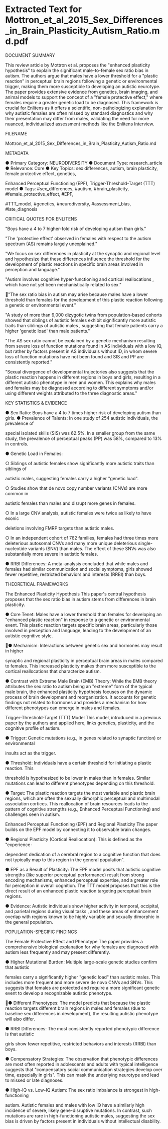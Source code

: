 # Extracted Text for Mottron_et_al_2015_Sex_Differences_in_Brain_Plasticity_Autism_Ratio.md.pdf

DOCUMENT SUMMARY

This review article by Mottron et al. proposes the "enhanced plasticity hypothesis" to explain the
significant male-to-female sex ratio bias in autism. The authors argue that males have a lower 
threshold for a "plastic reaction" in perceptual brain regions following a genetic or environmental
trigger, making them more susceptible to developing an autistic neurotype. The paper provides 
extensive evidence from genetics, brain imaging, and animal models to support the concept of a
"female protective effect," where females require a greater genetic load to be diagnosed. This 
framework is crucial for Enlitens as it offers a scientific, non-pathologizing explanation for why 
autistic females are often missed by standard diagnostics and why their presentation may differ 
from males, validating the need for more nuanced, individualized assessment methods like the 
Enlitens Interview.

FILENAME

Mottron_et_al_2015_Sex_Differences_in_Brain_Plasticity_Autism_Ratio.md

METADATA

● Primary Category: NEURODIVERSITY
● Document Type: research_article
● Relevance: Core
● Key Topics: sex differences, autism, brain plasticity, female protective effect, genetics, 

Enhanced Perceptual Functioning (EPF), Trigger-Threshold-Target (TTT) model
● Tags: #sex_differences, #autism, #brain_plasticity, #female_protective_effect, #EPF, 

#TTT_model, #genetics, #neurodiversity, #assessment_bias, #late_diagnosis

CRITICAL QUOTES FOR ENLITENS

"Boys have a 4 to 7 higher-fold risk of developing autism than girls."

"The 'protective effect' observed in females with respect to the autism spectrum (AS) remains 
largely unexplained."

"We focus on sex differences in plasticity at the synaptic and regional level and hypothesize that
these differences influence the threshold for the development of plastic reactions in specific 
brain areas involved in perception and language."

"Autism involves cognitive hyper-functioning and cortical reallocations , which have not yet been
mechanistically related to sex."

"The sex ratio bias in autism may arise because males have a lower threshold than females for 
the development of this plastic reaction following a genetic or environmental event."

"A study of more than 9,000 dizygotic twins from population-based cohorts showed that siblings 
of autistic females exhibit significantly more autistic traits than siblings of autistic males , 
suggesting that female patients carry a higher 'genetic load' than male patients."

"The AS sex ratio cannot be explained by a genetic mechanism resulting from severe loss of 
function mutations found in AS individuals with a low IQ, but rather by factors present in AS 
individuals without ID, in whom severe loss of function mutations have not been found and SIS 
and PP are consistently reported."

"Sexual divergence of developmental trajectories also suggests that the plastic reaction 
happens in different regions in boys and girls, resulting in a different autistic phenotype in men 
and women. This explains why males and females may be diagnosed according to different 
symptoms and/or using different weights attributed to the three diagnostic areas."

KEY STATISTICS & EVIDENCE

● Sex Ratio: Boys have a 4 to 7 times higher risk of developing autism than girls.
● Prevalence of Talents: In one study of 254 autistic individuals, the prevalence of 

special isolated skills (SIS) was 62.5%. In a smaller group from the same study, the 
prevalence of perceptual peaks (PP) was 58%, compared to 13% in controls.

● Genetic Load in Females:

○ Siblings of autistic females show significantly more autistic traits than siblings of 

autistic males, suggesting females carry a higher "genetic load".

○ Studies show that de novo copy number variants (CNVs) are more common in 

autistic females than males and disrupt more genes in females.

○ In a large CNV analysis, autistic females were twice as likely to have exonic 

deletions involving FMRP targets than autistic males.

○ In an independent cohort of 762 families, females had three times more 
deleterious autosomal CNVs and many more unique deleterious single-
nucleotide variants (SNV) than males. The effect of these SNVs was also 
substantially more severe in autistic females.

● RRBI Differences: A meta-analysis concluded that while males and females had similar 
communication and social symptoms, girls showed fewer repetitive, restricted behaviors 
and interests (RRBI) than boys.

THEORETICAL FRAMEWORKS

The Enhanced Plasticity Hypothesis This paper's central hypothesis proposes that the sex 
ratio bias in autism stems from differences in brain plasticity.

● Core Tenet: Males have a lower threshold than females for developing an "enhanced 
plastic reaction" in response to a genetic or environmental event. This plastic reaction 
targets specific brain areas, particularly those involved in perception and language, 
leading to the development of an autistic cognitive style.

● Mechanism: Interactions between genetic sex and hormones may result in higher 

synaptic and regional plasticity in perceptual brain areas in males compared to females. 
This increased plasticity makes them more susceptible to the cortical reallocations that 
characterize autism.

● Contrast with Extreme Male Brain (EMB) Theory: While the EMB theory attributes the
sex ratio to autism being an "extreme" form of the typical male brain, the enhanced 
plasticity hypothesis focuses on the dynamic process of brain development and 
reorganization. It accounts for genetic findings not related to hormones and provides a 
mechanism for how different phenotypes can emerge in males and females.

Trigger-Threshold-Target (TTT) Model This model, introduced in a previous paper by the 
authors and applied here, links genetics, plasticity, and the cognitive profile of autism.

● Trigger: Genetic mutations (e.g., in genes related to synaptic function) or environmental 

insults act as the trigger.

● Threshold: Individuals have a certain threshold for initiating a plastic reaction. This 

threshold is hypothesized to be lower in males than in females. Similar mutations can 
lead to different phenotypes depending on this threshold.

● Target: The plastic reaction targets the most variable and plastic brain regions, which 
are often the sexually dimorphic perceptual and multimodal association cortices. This 
reallocation of brain resources leads to the pattern of cognitive strengths (e.g., 
Enhanced Perceptual Functioning) and challenges seen in autism.

Enhanced Perceptual Functioning (EPF) and Regional Plasticity The paper builds on the 
EPF model by connecting it to observable brain changes.

● Regional Plasticity (Cortical Reallocation): This is defined as the "experience-

dependent dedication of a cerebral region to a cognitive function that does not typically 
map to this region in the general population".

● EPF as a Result of Plasticity: The EPF model posits that autistic cognitive strengths 
(like superior perceptual performance) result from strong encoding mechanisms, 
enhanced perceptual expertise, and a greater role for perception in overall cognition. 
The TTT model proposes that this is the direct result of an enhanced plastic reaction 
targeting perceptual brain regions.

● Evidence: Autistic individuals show higher activity in temporal, occipital, and parietal 
regions during visual tasks , and these areas of enhancement overlap with regions 
known to be highly variable and sexually dimorphic in the general population.

POPULATION-SPECIFIC FINDINGS

The Female Protective Effect and Phenotype The paper provides a comprehensive biological
explanation for why females are diagnosed with autism less frequently and may present 
differently.

● Higher Mutational Burden: Multiple large-scale genetic studies confirm that autistic 

females carry a significantly higher "genetic load" than autistic males. This includes more
frequent and more severe
 de novo CNVs and SNVs. This suggests that females are protected and require a more 
significant genetic event to develop a recognizable autistic phenotype.

● Different Phenotypes: The model predicts that because the plastic reaction targets 
different brain regions in males and females (due to baseline sex differences in 
development), the resulting autistic phenotype will also differ.

● RRBI Differences: The most consistently reported phenotypic difference is that autistic 

girls show fewer repetitive, restricted behaviors and interests (RRBI) than boys.

● Compensatory Strategies: The observation that phenotypic differences are most often 
reported in adolescents and adults with typical intelligence suggests that "compensatory 
social communication strategies develop over time, especially in girls". This can mask 
the underlying neurotype and lead to missed or late diagnoses.

● High-IQ vs. Low-IQ Autism: The sex ratio imbalance is strongest in high-functioning 

autism. Autistic females and males with low IQ have a similarly high incidence of severe,
likely gene-disruptive mutations. In contrast, such mutations are rare in high-functioning 
autistic males, suggesting the sex bias is driven by factors present in individuals without 
intellectual disability.

